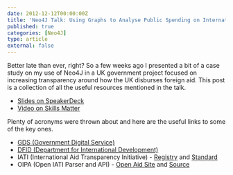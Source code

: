 ```yaml
---
date: 2012-12-12T00:00:00Z
title: 'Neo4J Talk: Using Graphs to Analyse Public Spending on International Development'
published: true
categories: [Neo4J]
type: article
external: false
---
```

Better late than ever, right?  So a few weeks ago I presented a bit of a case study on my use of Neo4J in a UK government project focused on increasing transparency around how the UK disburses foreign aid.  This post is a collection of all the useful resources mentioned in the talk.

- [Slides on SpeakerDeck](https://speakerdeck.com/kouphax/neo4j-a-case-study)
- [Video on Skills Matter](http://skillsmatter.com/podcast/nosql/using-graphs-to-analyse-public-spending-on-international-development)

Plenty of acronyms were thrown about and here are the useful links to some of the key ones.

- [GDS (Government Digital Service)](http://digital.cabinetoffice.gov.uk/category/gds/)
- [DFID (Department for International Development)](http://www.dfid.gov.uk/)
- IATI (International Aid Transparency Initiative) - [Registry](http://iatiregistry.org/) and [Standard](http://iatistandard.org)
- OIPA (Open IATI Parser and API) - [Open Aid Site](http://oipa.openaidsearch.org/api/v2/) and [Source](https://github.com/openaid-IATI/OIPA-V2)